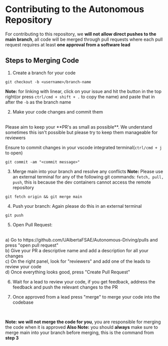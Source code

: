 # Contributing to the Autonomous Repository
For contributing to this repository, we **will not allow direct pushes to the main branch**, all code will be merged through pull requests where each pull request requires at least **one approval from a software lead**

## Steps to Merging Code
1. Create a branch for your code
```
git checkout -b <username>/branch-name
```
**Note:** for linking with linear, click on your issue and hit the button in the top right(or press `ctrl/cmd + shift + .` to copy the name) and paste that in after the `-b` as the branch name

2. Make your code changes and commit them
<br>
Please aim to keep your **PR's as small as possible**. We understand sometimes this isn't possible but please try to keep them manageable for reviewers

Ensure to commit changes in your vscode integrated terminal(`ctrl/cmd + j` to open)
```
git commit -am "<commit message>"
```

3. Merge main into your branch and resolve any conflicts
**Note:** Please use an external terminal for any of the following git commands: `fetch, pull, push`, this is because the dev containers cannot access the remote repository
```
git fetch origin && git merge main
```

4. Push your branch:
Again please do this in an external terminal
```
git push
```

5. Open Pull Request:
<br>
a) Go to https://github.com/UAlbertaFSAE/Autonomous-Driving/pulls and press "open pull request"
<br>
b) Give your PR a descriptive name and add a description for all your changes
<br>
c) On the right panel, look for "reviewers" and add one of the
leads to review your code
<br>
d) Once everything looks good, press "Create Pull Request"

6. Wait for a lead to review your code, if you get feedback,
address the feedback and push the relevant changes to the PR

7. Once approved from a lead press "merge" to merge your code into
the codebase
<br>

**Note: we will not merge the code for you**, you are responsible for merging the code when it is approved
**Also Note:** you should **always** make sure to merge main into your branch before merging, this is the command from **step 3**
